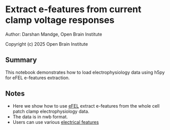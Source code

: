 # Extract e-features from current clamp voltage responses

Author: Darshan Mandge, Open Brain Institute

Copyright (c) 2025 Open Brain Institute


## Summary
This notebook demonstrates how to load electrophysiology data using h5py for eFEL e-features extraction.

## Notes
- Here we show how to use [eFEL](https://github.com/openbraininstitute/eFEL) extract e-features from the whole cell patch clamp electrophysiology data. 
- The data is in nwb format.
- Users can use various [electrical features](https://efel.readthedocs.io/en/latest/eFeatures.html)